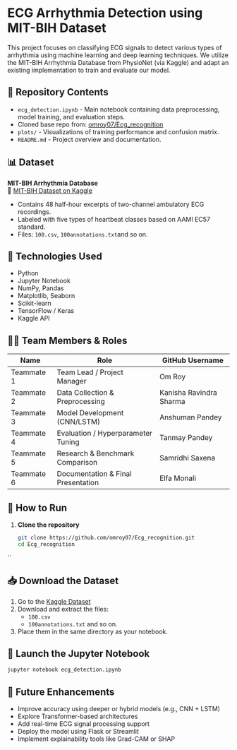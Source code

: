 # ECG Arrhythmia Detection using MIT-BIH Dataset

This project focuses on classifying ECG signals to detect various types of arrhythmia using machine learning and deep learning techniques. We utilize the MIT-BIH Arrhythmia Database from PhysioNet (via Kaggle) and adapt an existing implementation to train and evaluate our model.

## 📁 Repository Contents

- `ecg_detection.ipynb` - Main notebook containing data preprocessing, model training, and evaluation steps.
- Cloned base repo from: [omroy07/Ecg_recognition](https://github.com/omroy07/Ecg_recognition)
- `plots/` - Visualizations of training performance and confusion matrix.
- `README.md` - Project overview and documentation.

## 📊 Dataset

**MIT-BIH Arrhythmia Database**  
📎 [MIT-BIH Dataset on Kaggle](https://www.kaggle.com/datasets/mondejar/mitbih-database)

- Contains 48 half-hour excerpts of two-channel ambulatory ECG recordings.
- Labeled with five types of heartbeat classes based on AAMI EC57 standard.
- Files: `100.csv`, `100annotations.txt`and so on.

## 🧠 Technologies Used

- Python
- Jupyter Notebook
- NumPy, Pandas
- Matplotlib, Seaborn
- Scikit-learn
- TensorFlow / Keras
- Kaggle API

## 👨‍💻 Team Members & Roles

| Name              | Role                                | GitHub Username |
|-------------------|--------------------------------------|------------------|
| Teammate 1        | Team Lead / Project Manager          | Om Roy    |
| Teammate 2        | Data Collection & Preprocessing      | Kanisha Ravindra Sharma|
| Teammate 3        | Model Development (CNN/LSTM)         | Anshuman Pandey     |
| Teammate 4        | Evaluation / Hyperparameter Tuning   | Tanmay Pandey       |
| Teammate 5        | Research & Benchmark Comparison      | Samridhi Saxena      |
| Teammate 6        | Documentation & Final Presentation   | Elfa Monali |

## 📝 How to Run

1. **Clone the repository**
   ```bash
   git clone https://github.com/omroy07/Ecg_recognition.git
   cd Ecg_recognition
``
## 📥 Download the Dataset

1. Go to the [Kaggle Dataset](https://www.kaggle.com/datasets/mondejar/mitbih-database)
2. Download and extract the files:  
   - `100.csv`  
   - `100annotations.txt` and so on.   
3. Place them in the same directory as your notebook.

## 🚀 Launch the Jupyter Notebook

```bash
jupyter notebook ecg_detection.ipynb
```
## 🚀 Future Enhancements

- Improve accuracy using deeper or hybrid models (e.g., CNN + LSTM)
- Explore Transformer-based architectures
- Add real-time ECG signal processing support
- Deploy the model using Flask or Streamlit
- Implement explainability tools like Grad-CAM or SHAP
